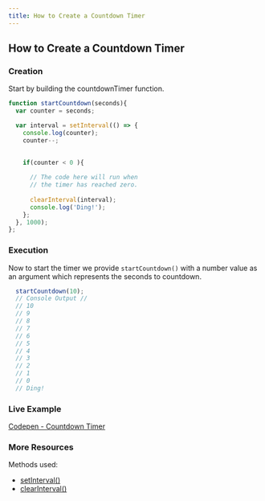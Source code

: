 ```yaml
---
title: How to Create a Countdown Timer
---
```

## How to Create a Countdown Timer

### Creation
Start by building the countdownTimer function.

```javascript
function startCountdown(seconds){
  var counter = seconds;

  var interval = setInterval(() => {
    console.log(counter);
    counter--;
    

    if(counter < 0 ){
      
      // The code here will run when
      // the timer has reached zero.
      
      clearInterval(interval);
      console.log('Ding!');
    };
  }, 1000);
};
```

### Execution
Now to start the timer we provide `startCountdown()` with a number value as an argument which represents the seconds to countdown.

```javascript
  startCountdown(10);
  // Console Output // 
  // 10
  // 9
  // 8
  // 7
  // 6
  // 5
  // 4
  // 3
  // 2
  // 1
  // 0 
  // Ding!
```

### Live Example
[Codepen - Countdown Timer](https://codepen.io/rdev-rocks/pen/jLogxY?editors=0012)

### More Resources
Methods used:
* [setInterval()](https://developer.mozilla.org/en-US/docs/Web/API/WindowOrWorkerGlobalScope/setInterval)
* [clearInterval()](https://developer.mozilla.org/en-US/docs/Web/API/WindowOrWorkerGlobalScope/clearInterval)

